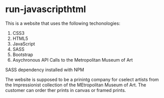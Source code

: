 # run-javascripthtml

This is a website that  uses the following techonologies:

1. CSS3
2. HTML5
3. JavaScript
4. SASS
5. Bootstrap
6. Asychronous API Calls to the Metropolitan Museum of Art

SASS dependency installed with NPM

The website is supposed to be a prinintg company for cselect artists from the Impressionist collection 
of the MEtropolitan Museum of Art. The customer can order ther prints in canvas or framed prints.
